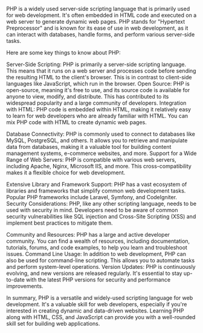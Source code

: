 
<!-- For spacing...
echo '<br>'; -->

PHP is a widely used server-side scripting language that is primarily used for web development. It's often embedded in HTML code and executed on a web server to generate dynamic web pages. PHP stands for "Hypertext Preprocessor" and is known for its ease of use in web development, as it can interact with databases, handle forms, and perform various server-side tasks.

Here are some key things to know about PHP:

Server-Side Scripting: PHP is primarily a server-side scripting language. This means that it runs on a web server and processes code before sending the resulting HTML to the client's browser. This is in contrast to client-side languages like JavaScript, which run in the browser.
Open Source: PHP is open-source, meaning it's free to use, and its source code is available for anyone to view, modify, and distribute. This has contributed to its widespread popularity and a large community of developers.
Integration with HTML: PHP code is embedded within HTML, making it relatively easy to learn for web developers who are already familiar with HTML. You can mix PHP code with HTML to create dynamic web pages.

Database Connectivity: PHP is commonly used to connect to databases like MySQL, PostgreSQL, and others. It allows you to retrieve and manipulate data from databases, making it a valuable tool for building content management systems, e-commerce websites, and more.
Support for a Wide Range of Web Servers: PHP is compatible with various web servers, including Apache, Nginx, Microsoft IIS, and more. This cross-compatibility makes it a flexible choice for web development.

Extensive Library and Framework Support: PHP has a vast ecosystem of libraries and frameworks that simplify common web development tasks. Popular PHP frameworks include Laravel, Symfony, and CodeIgniter.
Security Considerations: PHP, like any other scripting language, needs to be used with security in mind. Developers need to be aware of common security vulnerabilities like SQL injection and Cross-Site Scripting (XSS) and implement best practices to mitigate them.

Community and Resources: PHP has a large and active developer community. You can find a wealth of resources, including documentation, tutorials, forums, and code examples, to help you learn and troubleshoot issues.
Command Line Usage: In addition to web development, PHP can also be used for command-line scripting. This allows you to automate tasks and perform system-level operations.
Version Updates: PHP is continuously evolving, and new versions are released regularly. It's essential to stay up-to-date with the latest PHP versions for security and performance improvements.

In summary, PHP is a versatile and widely-used scripting language for web development. It's a valuable skill for web developers, especially if you're interested in creating dynamic and data-driven websites. Learning PHP along with HTML, CSS, and JavaScript can provide you with a well-rounded skill set for building web applications.






